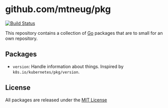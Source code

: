 # github.com/mtneug/pkg

[![Build Status](https://travis-ci.org/mtneug/pkg.svg?branch=master)](https://travis-ci.org/mtneug/pkg)

This repository contains a collection of [Go](https://golang.org/) packages that
are to small for an own repository.

## Packages

- `version`: Handle information about things. Inspired by `k8s.io/kubernetes/pkg/version`.

## License

All packages are released under the [MIT License](http://www.opensource.org/licenses/MIT)
